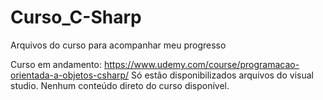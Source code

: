 # Curso_C-Sharp
Arquivos do curso para acompanhar meu progresso

Curso em andamento: https://www.udemy.com/course/programacao-orientada-a-objetos-csharp/
Só estão disponibilizados arquivos do visual studio. Nenhum conteúdo direto do curso disponível.
